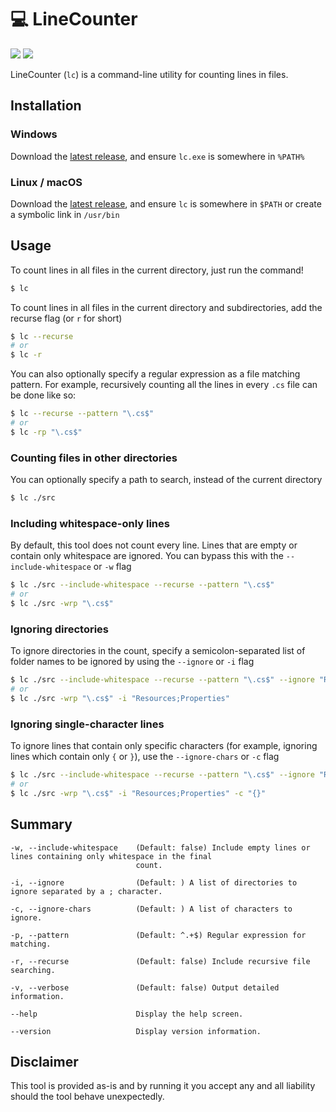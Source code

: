 # 💻 LineCounter
[<img src="https://img.shields.io/github/actions/workflow/status/oliverbooth/LineCounter/dotnet-core.yml">](https://github.com/oliverbooth/LineCounter/actions?query=workflow%3A%22.NET+Core%22)
[<img src="https://img.shields.io/github/downloads/oliverbooth/LineCounter/total">](https://github.com/oliverbooth/LineCounter/releases)

LineCounter (`lc`) is a command-line utility for counting lines in files.

## Installation
### Windows
Download the [latest release](https://github.com/oliverbooth/LineCounter/releases/atest), and ensure `lc.exe` is somewhere in `%PATH%`

### Linux / macOS
Download the [latest release](https://github.com/oliverbooth/LineCounter/releases/atest), and ensure `lc` is somewhere in `$PATH` or create a symbolic link in `/usr/bin`

## Usage
To count lines in all files in the current directory, just run the command!
```bash
$ lc
```
To count lines in all files in the current directory and subdirectories, add the recurse flag (or `r` for short)
```bash
$ lc --recurse
# or
$ lc -r
```
You can also optionally specify a regular expression as a file matching pattern. For example, recursively counting all the lines in every `.cs` file can be done like so:
```bash
$ lc --recurse --pattern "\.cs$"
# or
$ lc -rp "\.cs$"
```

### Counting files in other directories
You can optionally specify a path to search, instead of the current directory
```bash
$ lc ./src
```

### Including whitespace-only lines
By default, this tool does not count every line. Lines that are empty or contain only whitespace are ignored. You can bypass this with the `--include-whitespace` or `-w` flag
```bash
$ lc ./src --include-whitespace --recurse --pattern "\.cs$"
# or
$ lc ./src -wrp "\.cs$"
```

### Ignoring directories
To ignore directories in the count, specify a semicolon-separated list of folder names to be ignored by using the `--ignore` or `-i` flag
```bash
$ lc ./src --include-whitespace --recurse --pattern "\.cs$" --ignore "Resources;Properties"
# or
$ lc ./src -wrp "\.cs$" -i "Resources;Properties"
```

### Ignoring single-character lines
To ignore lines that contain only specific characters (for example, ignoring lines which contain only `{` or `}`), use the `--ignore-chars` or `-c` flag
```bash
$ lc ./src --include-whitespace --recurse --pattern "\.cs$" --ignore "Resources;Properties" --ignore-chars "{}"
# or
$ lc ./src -wrp "\.cs$" -i "Resources;Properties" -c "{}"
```

## Summary
```
-w, --include-whitespace    (Default: false) Include empty lines or lines containing only whitespace in the final
                            count.

-i, --ignore                (Default: ) A list of directories to ignore separated by a ; character.

-c, --ignore-chars          (Default: ) A list of characters to ignore.

-p, --pattern               (Default: ^.+$) Regular expression for matching.

-r, --recurse               (Default: false) Include recursive file searching.

-v, --verbose               (Default: false) Output detailed information.

--help                      Display the help screen.

--version                   Display version information.
```

## Disclaimer
This tool is provided as-is and by running it you accept any and all liability should the tool behave unexpectedly.
